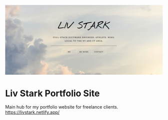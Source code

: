 ![lstarksc](lstarksc.png)

# Liv Stark Portfolio Site
Main hub for my portfolio website for freelance clients.
https://livstark.netlify.app/

<!-- ##  -->